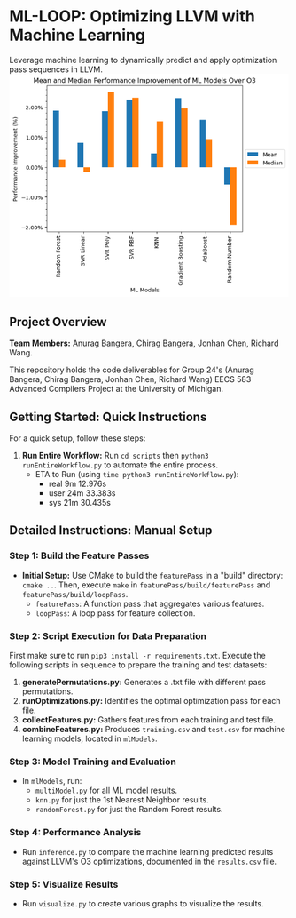 # ML-LOOP: Optimizing LLVM with Machine Learning
Leverage machine learning to dynamically predict and apply optimization pass sequences in LLVM. 
![alt text](https://github.com/EECS-583-Group-24/ML-LOOP/blob/main/figures/Total_Models_Improvement_O3.png)
## Project Overview
**Team Members:** Anurag Bangera, Chirag Bangera, Jonhan Chen, Richard Wang.

This repository holds the code deliverables for Group 24's (Anurag Bangera, Chirag Bangera, Jonhan Chen, Richard Wang) EECS 583 Advanced Compilers Project at the University of Michigan.

## Getting Started: Quick Instructions
For a quick setup, follow these steps:

1. **Run Entire Workflow:** 
   Run `cd scripts` then `python3 runEntireWorkflow.py` to automate the entire process.
   - ETA to Run (using `time python3 runEntireWorkflow.py`):
      - real    9m 12.976s
      - user    24m 33.383s
      - sys     21m 30.435s

## Detailed Instructions: Manual Setup

### Step 1: Build the Feature Passes
- **Initial Setup:** 
  Use CMake to build the `featurePass` in a "build" directory: `cmake ..`. Then, execute `make` in `featurePass/build/featurePass` and `featurePass/build/loopPass`.
  - `featurePass`: A function pass that aggregates various features.
  - `loopPass`: A loop pass for feature collection.

### Step 2: Script Execution for Data Preparation
First make sure to run `pip3 install -r requirements.txt`. Execute the following scripts in sequence to prepare the training and test datasets:

1. **generatePermutations.py:** 
   Generates a .txt file with different pass permutations.
2. **runOptimizations.py:** 
   Identifies the optimal optimization pass for each file.
3. **collectFeatures.py:** 
   Gathers features from each training and test file.
4. **combineFeatures.py:** 
   Produces `training.csv` and `test.csv` for machine learning models, located in `mlModels`.

### Step 3: Model Training and Evaluation
- In `mlModels`, run:
  - `multiModel.py` for all ML model results.
  - `knn.py` for just the 1st Nearest Neighbor results.
  - `randomForest.py` for just the Random Forest results.

### Step 4: Performance Analysis
- Run `inference.py` to compare the machine learning predicted results against LLVM's O3 optimizations, documented in the `results.csv` file.

### Step 5: Visualize Results
- Run `visualize.py` to create various graphs to visualize the results.


